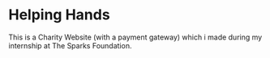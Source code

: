 # Helping Hands
This is a Charity Website (with a payment gateway) which i made during my internship at The Sparks Foundation.
